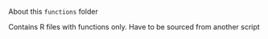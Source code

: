About this `functions` folder

Contains R files with functions only. Have to be sourced from another script
